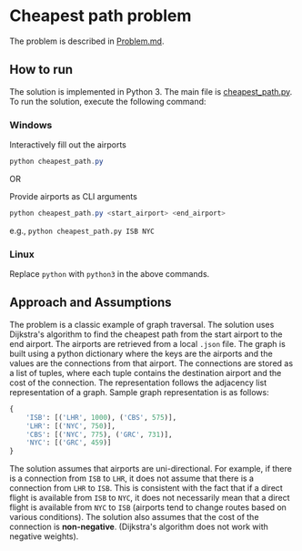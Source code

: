 # Cheapest path problem

The problem is described in [Problem.md](/Problem.md).

## How to run

The solution is implemented in Python 3. The main file is [cheapest_path.py](/cheapest_path.py). To run the solution, execute the following command:

### Windows

Interactively fill out the airports

```powershell
python cheapest_path.py
```

OR

Provide airports as CLI arguments

```powershell
python cheapest_path.py <start_airport> <end_airport>
```

e.g., `python cheapest_path.py ISB NYC`

### Linux

Replace `python` with `python3` in the above commands.

## Approach and Assumptions

The problem is a classic example of graph traversal. The solution uses Dijkstra's algorithm to find the cheapest path from the start airport to the end airport. The airports are retrieved from a local `.json` file. The graph is built using a python dictionary where the keys are the airports and the values are the connections from that airport. The connections are stored as a list of tuples, where each tuple contains the destination airport and the cost of the connection. The representation follows the adjacency list representation of a graph. Sample graph representation is as follows:

```python
{
    'ISB': [('LHR', 1000), ('CBS', 575)],
    'LHR': [('NYC', 750)],
    'CBS': [('NYC', 775), ('GRC', 731)],
    'NYC': [('GRC', 459)]
}
```

The solution assumes that airports are uni-directional. For example, if there is a connection from `ISB` to `LHR`, it does not assume that there is a connection from `LHR` to `ISB`. This is consistent with the fact that if a direct flight is available from `ISB` to `NYC`, it does not necessarily mean that a direct flight is available from `NYC` to `ISB` (airports tend to change routes based on various conditions). The solution also assumes that the cost of the connection is **non-negative**. (Dijkstra's algorithm does not work with negative weights).
